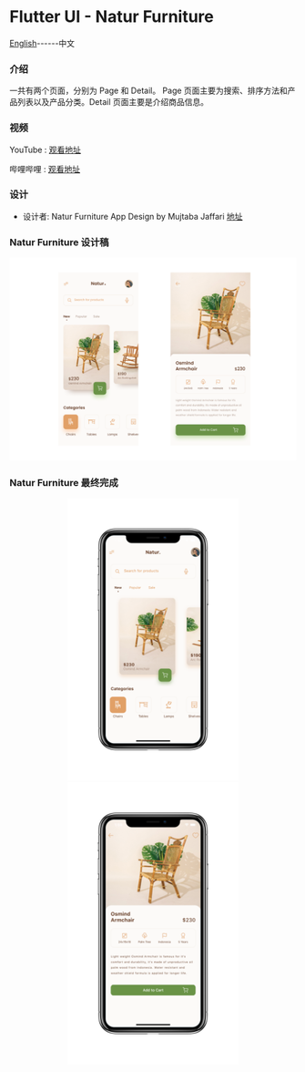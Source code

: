 # Flutter UI - Natur Furniture

[English](README.md)------中文

### 介绍

一共有两个页面，分别为 Page 和 Detail。 Page 页面主要为搜索、排序方法和产品列表以及产品分类。Detail 页面主要是介绍商品信息。

### 视频

YouTube : [观看地址]()

哔哩哔哩 : [观看地址]()

### 设计 

 - 设计者:  Natur Furniture App Design by Mujtaba Jaffari  [地址](https://www.uplabs.com/posts/natur-furniture-app-design)  



### Natur Furniture 设计稿

![00](00.png)

### Natur Furniture 最终完成

<div align=center> <img src = '01.png' width = '300' >  <img src = '02.png' width = '300' ></div>




